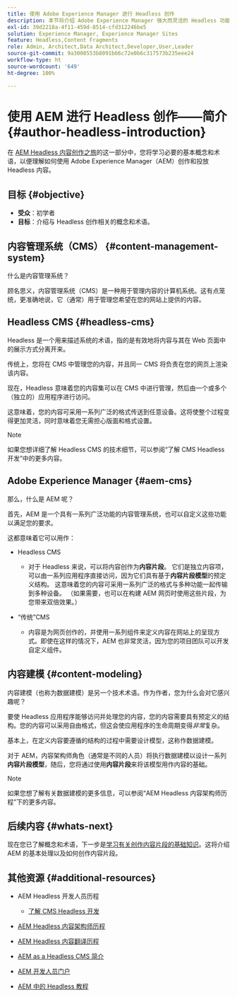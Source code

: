 ```yaml
---
title: 使用 Adobe Experience Manager 进行 Headless 创作
description: 本节将介绍 Adobe Experience Manager 强大而灵活的 Headless 功能，以及如何为项目进行内容创作。
exl-id: 39d2218a-4f11-459d-8514-cfd312246be5
solution: Experience Manager, Experience Manager Sites
feature: Headless,Content Fragments
role: Admin, Architect,Data Architect,Developer,User,Leader
source-git-commit: 9a3008553b8091b66c72e0b6c317573b235eee24
workflow-type: ht
source-wordcount: '649'
ht-degree: 100%

---
```


# 使用 AEM 进行 Headless 创作——简介 {#author-headless-introduction}

在 [AEM Headless 内容创作之旅](overview.md)的这一部分中，您将学习必要的基本概念和术语，以便理解如何使用 Adobe Experience Manager（AEM）创作和投放 Headless 内容。

## 目标 {#objective}

* **受众**：初学者
* **目标**：介绍与 Headless 创作相关的概念和术语。

## 内容管理系统（CMS） {#content-management-system}

什么是内容管理系统？

顾名思义，内容管理系统（CMS）是一种用于管理内容的计算机系统。这有点笼统，更准确地说，它（通常）用于管理您希望在您的网站上提供的内容。

## Headless CMS {#headless-cms}

Headless 是一个用来描述系统的术语，指的是有效地将内容与其在 Web 页面中的展示方式分离开来。

传统上，您将在 CMS 中管理您的内容，并且同一 CMS 将负责在您的网页上渲染该内容。

现在，Headless 意味着您的内容集可以在 CMS 中进行管理，然后由一个或多个（独立的）应用程序进行访问。

这意味着，您的内容可采用一系列广泛的格式传送到任意设备。这将使整个过程变得更加灵活，同时意味着您无需担心版面和格式设置。

>[!NOTE]
>
>如果您想详细了解 Headless CMS 的技术细节，可以参阅“了解 CMS Headless 开发”中的更多内容。

## Adobe Experience Manager {#aem-cms}

那么，什么是 AEM 呢？

首先，AEM 是一个具有一系列广泛功能的内容管理系统，也可以自定义这些功能以满足您的要求。

这都意味着它可以用作：

* Headless CMS
   * 对于 Headless 来说，可以将内容创作为&#x200B;**内容片段**。
它们是独立内容项，可以由一系列应用程序直接访问，因为它们具有基于**内容片段模型**的预定义结构。
这意味着您的内容可采用一系列广泛的格式与多种功能一起传输到多种设备。
（如果需要，也可以在构建 AEM 网页时使用这些片段，为您带来双倍效果。）

* “传统”CMS
   * 内容是为网页创作的，并使用一系列组件来定义内容在网站上的呈现方式。即使在这样的情况下，AEM 也非常灵活，因为您的项目团队可以开发自定义组件。

## 内容建模 {#content-modeling}

内容建模（也称为数据建模）是另一个技术术语。作为作者，您为什么会对它感兴趣呢？

要使 Headless 应用程序能够访问并处理您的内容，您的内容需要具有预定义的结构。您的内容可以采用自由格式，但这会使应用程序的生命周期变得&#x200B;*非常*&#x200B;复杂。

基本上，在定义内容要遵循的结构的过程中需要设计模型，这称作数据建模。

对于 AEM，内容架构师角色（通常是不同的人员）将执行数据建模以设计一系列&#x200B;**内容片段模型**，随后，您将通过使用&#x200B;**内容片段**&#x200B;来将该模型用作内容的基础。

>[!NOTE]
>
>如果您想了解有关数据建模的更多信息，可以参阅“AEM Headless 内容架构师历程”下的更多内容。

## 后续内容 {#whats-next}

现在您已了解概念和术语，下一步是[学习有关创作内容片段的基础知识](basics.md)。这将介绍 AEM 的基本处理以及如何创作内容片段。

## 其他资源 {#additional-resources}

* AEM Headless 开发人员历程
   * [了解 CMS Headless 开发](/help/journey-headless/developer/learn-about.md)

* [AEM Headless 内容架构师历程](/help/journey-headless/architect/overview.md)

* [AEM Headless 内容翻译历程](/help/journey-headless/translation/overview.md)

* [AEM as a Headless CMS 简介](/help/sites-developing/headless/introduction.md)

* [AEM 开发人员门户](https://experienceleague.adobe.com/landing/experience-manager/headless/developer.html?lang=zh-Hans)

* [AEM 中的 Headless 教程](https://experienceleague.adobe.com/docs/experience-manager-learn/getting-started-with-aem-Headless/overview.html?lang=zh-hans)
